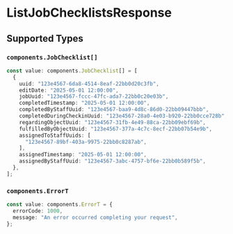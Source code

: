 # ListJobChecklistsResponse


## Supported Types

### `components.JobChecklist[]`

```typescript
const value: components.JobChecklist[] = [
  {
    uuid: "123e4567-6da8-4514-8eaf-22bb0d20c3fb",
    editDate: "2025-05-01 12:00:00",
    jobUuid: "123e4567-fccc-47fc-ada7-22bb0c20e03b",
    completedTimestamp: "2025-05-01 12:00:00",
    completedByStaffUuid: "123e4567-baa9-4d8c-86d0-22bb09447bbb",
    completedDuringCheckinUuid: "123e4567-28a0-4e03-b920-22bb0cce728b",
    regardingObjectUuid: "123e4567-31fb-4e49-88ca-22bb09ebf69b",
    fulfilledByObjectUuid: "123e4567-377a-4c7c-8ecf-22bb07b54e9b",
    assignedToStaffUuids: [
      "123e4567-89bf-403a-9975-22bb0c8287ab",
    ],
    assignedTimestamp: "2025-05-01 12:00:00",
    assignedByStaffUuid: "123e4567-3abc-4757-bf6e-22bb0b589f5b",
  },
];
```

### `components.ErrorT`

```typescript
const value: components.ErrorT = {
  errorCode: 1000,
  message: "An error occurred completing your request",
};
```


